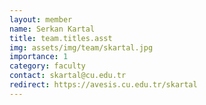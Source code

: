 ```yaml
---
layout: member
name: Serkan Kartal
title: team.titles.asst
img: assets/img/team/skartal.jpg
importance: 1
category: faculty
contact: skartal@cu.edu.tr 
redirect: https://avesis.cu.edu.tr/skartal
---
```


